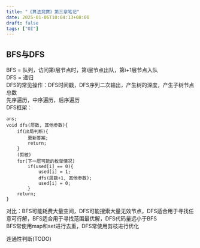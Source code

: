 ```yaml
---
title: "《算法竞赛》第三章笔记"
date: 2025-01-06T10:04:13+08:00
draft: false
tags: ["OI"]
---
```


## BFS与DFS

BFS = 队列，访问第i层节点时，第i层节点出队，第i+1层节点入队  
DFS = 递归  
DFS的常见操作：DFS时间戳，DFS序列二次输出，产生树的深度，产生子树节点总数  
先序遍历，中序遍历，后序遍历  
DFS框架：
```
ans;
void dfs(层数, 其他参数){
    if(出局判断){
        更新答案;
        return;
    }
    (剪枝)
    for(下一层可能的枚举情况)
        if(used[i] == 0){
            used[i] = 1;
            dfs(层数+1, 其他参数);
            used[i] = 0;
        }
    return;
}
```

对比：BFS可能耗费大量空间，DFS可能搜索大量无效节点，DFS适合用于寻找任意可行解，BFS适合用于寻找范围最优解，DFS代码量远小于BFS  
BFS常使用map和set进行去重，DFS常使用剪枝进行优化  

连通性判断(TODO)
